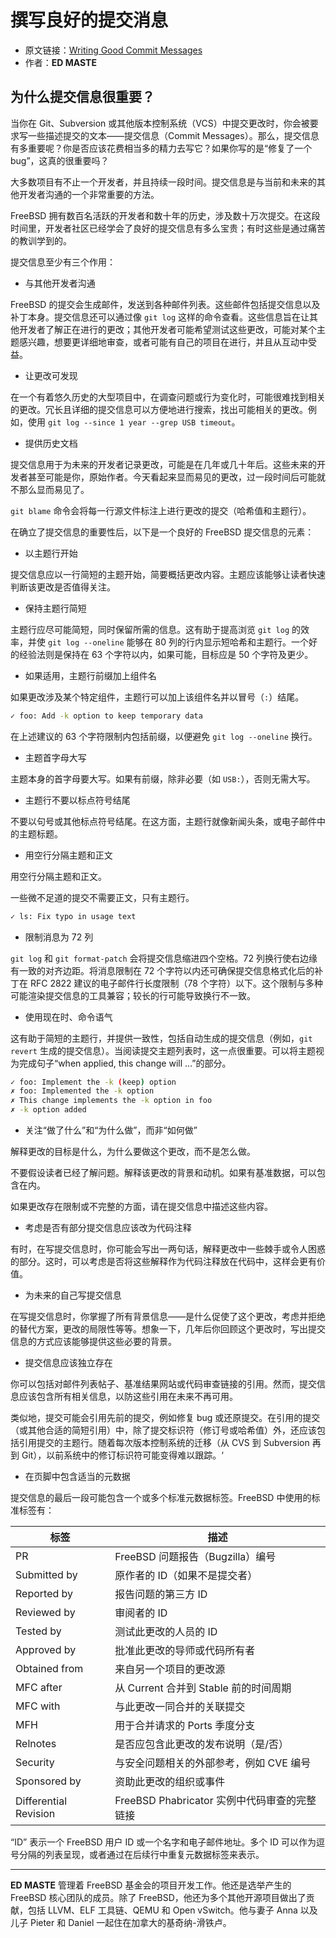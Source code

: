 # 撰写良好的提交消息

- 原文链接：[Writing Good Commit Messages](https://freebsdfoundation.org/wp-content/uploads/2020/11/Writing-Commit-Messages.pdf)
- 作者：**ED MASTE**

## 为什么提交信息很重要？

当你在 Git、Subversion 或其他版本控制系统（VCS）中提交更改时，你会被要求写一些描述提交的文本——提交信息（Commit Messages）。那么，提交信息有多重要呢？你是否应该花费相当多的精力去写它？如果你写的是“修复了一个 bug”，这真的很重要吗？

大多数项目有不止一个开发者，并且持续一段时间。提交信息是与当前和未来的其他开发者沟通的一个非常重要的方法。

FreeBSD 拥有数百名活跃的开发者和数十年的历史，涉及数十万次提交。在这段时间里，开发者社区已经学会了良好的提交信息有多么宝贵；有时这些是通过痛苦的教训学到的。

提交信息至少有三个作用：

* 与其他开发者沟通

FreeBSD 的提交会生成邮件，发送到各种邮件列表。这些邮件包括提交信息以及补丁本身。提交信息还可以通过像 `git log` 这样的命令查看。这些信息旨在让其他开发者了解正在进行的更改；其他开发者可能希望测试这些更改，可能对某个主题感兴趣，想要更详细地审查，或者可能有自己的项目在进行，并且从互动中受益。

* 让更改可发现

在一个有着悠久历史的大型项目中，在调查问题或行为变化时，可能很难找到相关的更改。冗长且详细的提交信息可以方便地进行搜索，找出可能相关的更改。例如，使用 `git log --since 1 year --grep USB timeout`。

* 提供历史文档

提交信息用于为未来的开发者记录更改，可能是在几年或几十年后。这些未来的开发者甚至可能是你，原始作者。今天看起来显而易见的更改，过一段时间后可能就不那么显而易见了。

`git blame` 命令会将每一行源文件标注上进行更改的提交（哈希值和主题行）。

在确立了提交信息的重要性后，以下是一个良好的 FreeBSD 提交信息的元素：

* 以主题行开始

提交信息应以一行简短的主题开始，简要概括更改内容。主题应该能够让读者快速判断该更改是否值得关注。

* 保持主题行简短

主题行应尽可能简短，同时保留所需的信息。这有助于提高浏览 `git log` 的效率，并使 `git log --oneline` 能够在 80 列的行内显示短哈希和主题行。一个好的经验法则是保持在 63 个字符以内，如果可能，目标应是 50 个字符及更少。

* 如果适用，主题行前缀加上组件名

如果更改涉及某个特定组件，主题行可以加上该组件名并以冒号（`:`）结尾。

```sh
✓ foo: Add -k option to keep temporary data
```

在上述建议的 63 个字符限制内包括前缀，以便避免 `git log --oneline` 换行。

* 主题首字母大写

主题本身的首字母要大写。如果有前缀，除非必要（如 `USB:`），否则无需大写。

* 主题行不要以标点符号结尾

不要以句号或其他标点符号结尾。在这方面，主题行就像新闻头条，或电子邮件中的主题标题。

* 用空行分隔主题和正文

用空行分隔主题和正文。

一些微不足道的提交不需要正文，只有主题行。

```sh
✓ ls: Fix typo in usage text
```

* 限制消息为 72 列

`git log` 和 `git format-patch` 会将提交信息缩进四个空格。72 列换行使右边缘有一致的对齐边距。将消息限制在 72 个字符以内还可确保提交信息格式化后的补丁在 RFC 2822 建议的电子邮件行长度限制（78 个字符）以下。这个限制与多种可能渲染提交信息的工具兼容；较长的行可能导致换行不一致。

* 使用现在时、命令语气

这有助于简短的主题行，并提供一致性，包括自动生成的提交信息（例如，`git revert` 生成的提交信息）。当阅读提交主题列表时，这一点很重要。可以将主题视为完成句子“when applied, this change will …”的部分。

```sh
✓ foo: Implement the -k (keep) option
✗ foo: Implemented the -k option
✗ This change implements the -k option in foo
✗ -k option added
```

* 关注“做了什么”和“为什么做”，而非“如何做”

解释更改的目标是什么，为什么要做这个更改，而不是怎么做。

不要假设读者已经了解问题。解释该更改的背景和动机。如果有基准数据，可以包含在内。

如果更改存在限制或不完整的方面，请在提交信息中描述这些内容。

* 考虑是否有部分提交信息应该改为代码注释

有时，在写提交信息时，你可能会写出一两句话，解释更改中一些棘手或令人困惑的部分。这时，可以考虑是否将这些解释作为代码注释放在代码中，这样会更有价值。

* 为未来的自己写提交信息

在写提交信息时，你掌握了所有背景信息——是什么促使了这个更改，考虑并拒绝的替代方案，更改的局限性等等。想象一下，几年后你回顾这个更改时，写出提交信息的方式应该能够提供这些必要的背景。

* 提交信息应该独立存在

你可以包括对邮件列表帖子、基准结果网站或代码审查链接的引用。然而，提交信息应该包含所有相关信息，以防这些引用在未来不再可用。

类似地，提交可能会引用先前的提交，例如修复 bug 或还原提交。在引用的提交（或其他合适的简短引用）中，除了提交标识符（修订号或哈希值）外，还应该包括引用提交的主题行。随着每次版本控制系统的迁移（从 CVS 到 Subversion 再到 Git），以前系统中的修订标识符可能变得难以跟踪。‘

* 在页脚中包含适当的元数据

提交信息的最后一段可能包含一个或多个标准元数据标签。FreeBSD 中使用的标准标签有：

标签  | 描述
----|----
PR  | FreeBSD 问题报告（Bugzilla）编号
Submitted by  | 原作者的 ID（如果不是提交者）
Reported by  | 报告问题的第三方 ID
Reviewed by  | 审阅者的 ID
Tested by  | 测试此更改的人员的 ID
Approved by  | 批准此更改的导师或代码所有者
Obtained from  | 来自另一个项目的更改源
MFC after  | 从 Current 合并到 Stable 前的时间周期
MFC with  | 与此更改一同合并的关联提交
MFH  | 用于合并请求的 Ports 季度分支
Relnotes  | 是否应包含此更改的发布说明（是/否）
Security  | 与安全问题相关的外部参考，例如 CVE 编号
Sponsored by  | 资助此更改的组织或事件
Differential Revision  | FreeBSD Phabricator 实例中代码审查的完整链接

“ID” 表示一个 FreeBSD 用户 ID 或一个名字和电子邮件地址。多个 ID 可以作为逗号分隔的列表呈现，或者通过在后续行中重复元数据标签来表示。

---

**ED MASTE** 管理着 FreeBSD 基金会的项目开发工作。他还是选举产生的 FreeBSD 核心团队的成员。除了 FreeBSD，他还为多个其他开源项目做出了贡献，包括 LLVM、ELF 工具链、QEMU 和 Open vSwitch。他与妻子 Anna 以及儿子 Pieter 和 Daniel 一起住在加拿大的基奇纳-滑铁卢。
